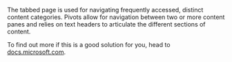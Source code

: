 The tabbed page is used for navigating frequently accessed, distinct content categories. Pivots allow for navigation between two or more content panes and relies on text headers to articulate the different sections of content.

To find out more if this is a good solution for you, head to [docs.microsoft.com](https://docs.microsoft.com/en-us/windows/uwp/controls-and-patterns/tabs-pivot).
